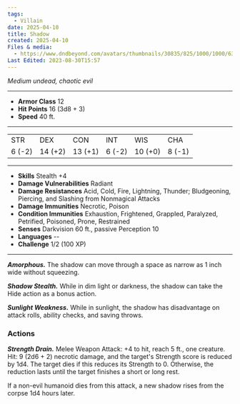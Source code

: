 ```yaml
---
tags:
  - Villain
date: 2025-04-10
title: Shadow
created: 2025-04-10
Files & media:
  - https://www.dndbeyond.com/avatars/thumbnails/30835/825/1000/1000/638063922274815873.png
Last Edited: 2023-08-30T15:57
---
```








  

_Medium undead, chaotic evil_

---

- **Armor Class** 12
- **Hit Points** 16 (3d8 + 3)
- **Speed** 40 ft.

---

|   |   |   |   |   |   |
|---|---|---|---|---|---|
|STR|DEX|CON|INT|WIS|CHA|
|6 (-2)|14 (+2)|13 (+1)|6 (-2)|10 (+0)|8 (-1)|

---

- **Skills** Stealth +4
- **Damage Vulnerabilities** Radiant
- **Damage Resistances** Acid, Cold, Fire, Lightning, Thunder; Bludgeoning, Piercing, and Slashing from Nonmagical Attacks
- **Damage Immunities** Necrotic, Poison
- **Condition Immunities** Exhaustion, Frightened, Grappled, Paralyzed, Petrified, Poisoned, Prone, Restrained
- **Senses** Darkvision 60 ft., passive Perception 10
- **Languages** --
- **Challenge** 1/2 (100 XP)

---

_**Amorphous.**_ The shadow can move through a space as narrow as 1 inch wide without squeezing.

_**Shadow Stealth.**_ While in dim light or darkness, the shadow can take the Hide action as a bonus action.

_**Sunlight Weakness.**_ While in sunlight, the shadow has disadvantage on attack rolls, ability checks, and saving throws.

### Actions

_**Strength Drain.**_ Melee Weapon Attack: +4 to hit, reach 5 ft., one creature. Hit: 9 (2d6 + 2) necrotic damage, and the target's Strength score is reduced by 1d4. The target dies if this reduces its Strength to 0. Otherwise, the reduction lasts until the target finishes a short or long rest.

If a non-evil humanoid dies from this attack, a new shadow rises from the corpse 1d4 hours later.